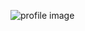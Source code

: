 ![profile image](https://avatars1.githubusercontent.com/u/65564960?s=400&u=9016565563b898dda5e0dfd824a5d361d899a5e7&v=4)
